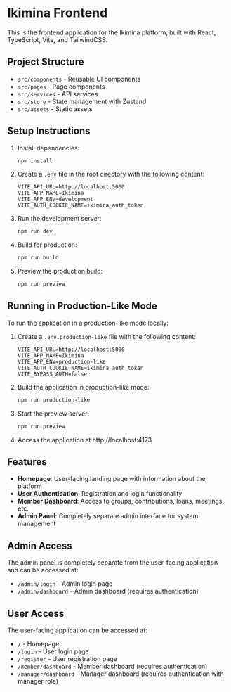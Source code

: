 # Ikimina Frontend

This is the frontend application for the Ikimina platform, built with React, TypeScript, Vite, and TailwindCSS.

## Project Structure

- `src/components` - Reusable UI components
- `src/pages` - Page components
- `src/services` - API services
- `src/store` - State management with Zustand
- `src/assets` - Static assets

## Setup Instructions

1. Install dependencies:
   ```bash
   npm install
   ```

2. Create a `.env` file in the root directory with the following content:
   ```
   VITE_API_URL=http://localhost:5000
   VITE_APP_NAME=Ikimina
   VITE_APP_ENV=development
   VITE_AUTH_COOKIE_NAME=ikimina_auth_token
   ```

3. Run the development server:
   ```bash
   npm run dev
   ```

4. Build for production:
   ```bash
   npm run build
   ```

5. Preview the production build:
   ```bash
   npm run preview
   ```

## Running in Production-Like Mode

To run the application in a production-like mode locally:

1. Create a `.env.production-like` file with the following content:
   ```
   VITE_API_URL=http://localhost:5000
   VITE_APP_NAME=Ikimina
   VITE_APP_ENV=production-like
   VITE_AUTH_COOKIE_NAME=ikimina_auth_token
   VITE_BYPASS_AUTH=false
   ```

2. Build the application in production-like mode:
   ```bash
   npm run production-like
   ```

3. Start the preview server:
   ```bash
   npm run preview
   ```

4. Access the application at http://localhost:4173

## Features

- **Homepage**: User-facing landing page with information about the platform
- **User Authentication**: Registration and login functionality
- **Member Dashboard**: Access to groups, contributions, loans, meetings, etc.
- **Admin Panel**: Completely separate admin interface for system management

## Admin Access

The admin panel is completely separate from the user-facing application and can be accessed at:

- `/admin/login` - Admin login page
- `/admin/dashboard` - Admin dashboard (requires authentication)

## User Access

The user-facing application can be accessed at:

- `/` - Homepage
- `/login` - User login page
- `/register` - User registration page
- `/member/dashboard` - Member dashboard (requires authentication)
- `/manager/dashboard` - Manager dashboard (requires authentication with manager role)
